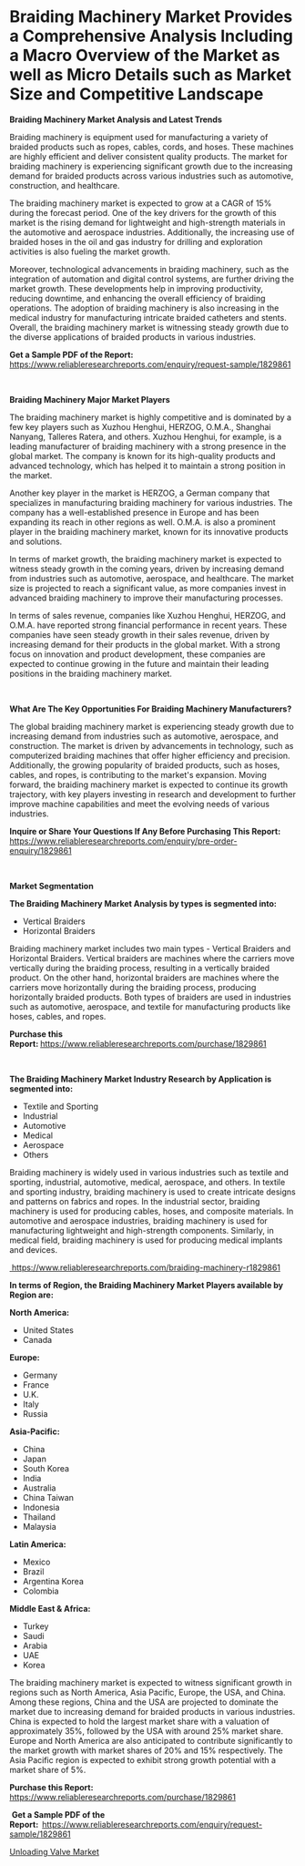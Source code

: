 <p><h1>Braiding Machinery Market Provides a Comprehensive Analysis Including a Macro Overview of the Market as well as Micro Details such as Market Size and Competitive Landscape</h1></p><p><strong>Braiding Machinery Market Analysis and Latest Trends</strong></p>
<p><p>Braiding machinery is equipment used for manufacturing a variety of braided products such as ropes, cables, cords, and hoses. These machines are highly efficient and deliver consistent quality products. The market for braiding machinery is experiencing significant growth due to the increasing demand for braided products across various industries such as automotive, construction, and healthcare.</p><p>The braiding machinery market is expected to grow at a CAGR of 15% during the forecast period. One of the key drivers for the growth of this market is the rising demand for lightweight and high-strength materials in the automotive and aerospace industries. Additionally, the increasing use of braided hoses in the oil and gas industry for drilling and exploration activities is also fueling the market growth.</p><p>Moreover, technological advancements in braiding machinery, such as the integration of automation and digital control systems, are further driving the market growth. These developments help in improving productivity, reducing downtime, and enhancing the overall efficiency of braiding operations. The adoption of braiding machinery is also increasing in the medical industry for manufacturing intricate braided catheters and stents. Overall, the braiding machinery market is witnessing steady growth due to the diverse applications of braided products in various industries.</p></p>
<p><strong>Get a Sample PDF of the Report:&nbsp;</strong> <a href="https://www.reliableresearchreports.com/enquiry/request-sample/1829861">https://www.reliableresearchreports.com/enquiry/request-sample/1829861</a></p>
<p>&nbsp;</p>
<p><strong>Braiding Machinery Major Market Players</strong></p>
<p><p>The braiding machinery market is highly competitive and is dominated by a few key players such as Xuzhou Henghui, HERZOG, O.M.A., Shanghai Nanyang, Talleres Ratera, and others. Xuzhou Henghui, for example, is a leading manufacturer of braiding machinery with a strong presence in the global market. The company is known for its high-quality products and advanced technology, which has helped it to maintain a strong position in the market.</p><p>Another key player in the market is HERZOG, a German company that specializes in manufacturing braiding machinery for various industries. The company has a well-established presence in Europe and has been expanding its reach in other regions as well. O.M.A. is also a prominent player in the braiding machinery market, known for its innovative products and solutions.</p><p>In terms of market growth, the braiding machinery market is expected to witness steady growth in the coming years, driven by increasing demand from industries such as automotive, aerospace, and healthcare. The market size is projected to reach a significant value, as more companies invest in advanced braiding machinery to improve their manufacturing processes.</p><p>In terms of sales revenue, companies like Xuzhou Henghui, HERZOG, and O.M.A. have reported strong financial performance in recent years. These companies have seen steady growth in their sales revenue, driven by increasing demand for their products in the global market. With a strong focus on innovation and product development, these companies are expected to continue growing in the future and maintain their leading positions in the braiding machinery market.</p></p>
<p>&nbsp;</p>
<p><strong>What Are The Key Opportunities For Braiding Machinery Manufacturers?</strong></p>
<p><p>The global braiding machinery market is experiencing steady growth due to increasing demand from industries such as automotive, aerospace, and construction. The market is driven by advancements in technology, such as computerized braiding machines that offer higher efficiency and precision. Additionally, the growing popularity of braided products, such as hoses, cables, and ropes, is contributing to the market's expansion. Moving forward, the braiding machinery market is expected to continue its growth trajectory, with key players investing in research and development to further improve machine capabilities and meet the evolving needs of various industries.</p></p>
<p><strong>Inquire or Share Your Questions If Any Before Purchasing This Report:</strong> <a href="https://www.reliableresearchreports.com/enquiry/pre-order-enquiry/1829861">https://www.reliableresearchreports.com/enquiry/pre-order-enquiry/1829861</a></p>
<p>&nbsp;</p>
<p><strong>Market Segmentation</strong></p>
<p><strong>The Braiding Machinery Market Analysis by types is segmented into:</strong></p>
<p><ul><li>Vertical Braiders</li><li>Horizontal Braiders</li></ul></p>
<p><p>Braiding machinery market includes two main types - Vertical Braiders and Horizontal Braiders. Vertical braiders are machines where the carriers move vertically during the braiding process, resulting in a vertically braided product. On the other hand, horizontal braiders are machines where the carriers move horizontally during the braiding process, producing horizontally braided products. Both types of braiders are used in industries such as automotive, aerospace, and textile for manufacturing products like hoses, cables, and ropes.</p></p>
<p><strong>Purchase this Report:&nbsp;</strong><a href="https://www.reliableresearchreports.com/purchase/1829861">https://www.reliableresearchreports.com/purchase/1829861</a></p>
<p>&nbsp;</p>
<p><strong>The Braiding Machinery Market Industry Research by Application is segmented into:</strong></p>
<p><ul><li>Textile and Sporting</li><li>Industrial</li><li>Automotive</li><li>Medical</li><li>Aerospace</li><li>Others</li></ul></p>
<p><p>Braiding machinery is widely used in various industries such as textile and sporting, industrial, automotive, medical, aerospace, and others. In textile and sporting industry, braiding machinery is used to create intricate designs and patterns on fabrics and ropes. In the industrial sector, braiding machinery is used for producing cables, hoses, and composite materials. In automotive and aerospace industries, braiding machinery is used for manufacturing lightweight and high-strength components. Similarly, in medical field, braiding machinery is used for producing medical implants and devices.</p></p>
<p><a href="https://www.reliableresearchreports.com/braiding-machinery-r1829861">&nbsp;https://www.reliableresearchreports.com/braiding-machinery-r1829861</a></p>
<p><strong>In terms of Region, the Braiding Machinery Market Players available by Region are:</strong></p>
<p>
    <p> <strong> North America: </strong>
        <ul>
            <li>United States</li>
            <li>Canada</li>
        </ul>
        </p> 
    <p> <strong> Europe: </strong>
        <ul>
            <li>Germany</li>
            <li>France</li>
            <li>U.K.</li>
            <li>Italy</li>
            <li>Russia</li>
        </ul>
        </p> 
    <p> <strong> Asia-Pacific: </strong>
        <ul>
            <li>China</li>
            <li>Japan</li>
            <li>South Korea</li>
            <li>India</li>
            <li>Australia</li>
            <li>China Taiwan</li>
            <li>Indonesia</li>
            <li>Thailand</li>
            <li>Malaysia</li>
        </ul>
        </p> 
    <p> <strong> Latin America: </strong>
        <ul>
            <li>Mexico</li>
            <li>Brazil</li>
            <li>Argentina Korea</li>
            <li>Colombia</li>
        </ul>
        </p> 
    <p> <strong> Middle East & Africa: </strong>
        <ul>
            <li>Turkey</li>
            <li>Saudi</li>
            <li>Arabia</li>
            <li>UAE</li>
            <li>Korea</li>
        </ul>
    </p>
    </p>
<p><p>The braiding machinery market is expected to witness significant growth in regions such as North America, Asia Pacific, Europe, the USA, and China. Among these regions, China and the USA are projected to dominate the market due to increasing demand for braided products in various industries. China is expected to hold the largest market share with a valuation of approximately 35%, followed by the USA with around 25% market share. Europe and North America are also anticipated to contribute significantly to the market growth with market shares of 20% and 15% respectively. The Asia Pacific region is expected to exhibit strong growth potential with a market share of 5%.</p></p>
<p><strong>Purchase this Report: </strong><a href="https://www.reliableresearchreports.com/purchase/1829861">https://www.reliableresearchreports.com/purchase/1829861</a></p>
<p>&nbsp;<strong>Get a Sample PDF of the Report:&nbsp;&nbsp;</strong><a href="https://www.reliableresearchreports.com/enquiry/request-sample/1829861">https://www.reliableresearchreports.com/enquiry/request-sample/1829861</a></p>
<p><strong></strong></p>
<p><p><a href="https://github.com/kosella/Market-Research-Report-List-4/blob/main/unloading-valve-market.md">Unloading Valve Market</a></p></p>